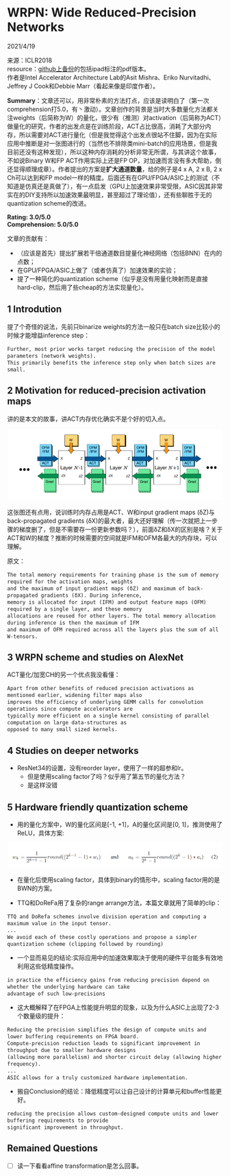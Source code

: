 # WRPN: Wide Reduced-Precision Networks  

2021/4/19  

来源：ICLR2018  
resource：[github上备份](https://github.com/YouCaiJun98/YouCaiJun98.github.io/blob/master/articles/BNN/Training%20Binary%20Neural%20Networks%20with%20Real-to-Bina.pdf)的包括ipad标注的pdf版本。  
作者是Intel Accelerator Architecture Lab的Asit Mishra、Eriko Nurvitadhi、Jeffrey J Cook和Debbie Marr（看起来像是印度作者）。  

**Summary**：文章还可以，用非常朴素的方法打点，应该是读明白了（第一次comprehension打5.0，有丶激动）。文章创作的背景是当时大多数量化方法都关注weights（后简称为W）的量化，很少有（推测）对activation（后简称为ACT）做量化的研究，作者的出发点是在训练阶段，ACT占比很高，消耗了大部分内存，所以需要对ACT进行量化（但是我觉得这个出发点很站不住脚，因为在实际应用中推断是对一张图进行的（当然也不排除类mini-batch的应用场景，但是我目前还没有这种发现），所以这种内存消耗的分析非常无所谓，与其讲这个故事，不如说Binary W和FP ACT作用实际上还是FP OP，对加速而言没有多大帮助，倒还显得顺理成章）。作者提出的方案是**扩大通道数量**，给的例子是4 x A, 2 x B, 2 x Ch可以达到和FP model一样的精度。后面还有在GPU/FPGA/ASIC上的测试（不知道是仿真还是真做了），有一点启发（GPU上加速效果非常受限，ASIC因其非常实在的DIY支持所以加速效果最明显，甚至超过了理论值），还有些聊胜于无的quantization scheme的改进。  

**Rating: 3.0/5.0**  
**Comprehension: 5.0/5.0**  

文章的贡献有：  
* （应该是首先）提出扩展若干倍通道数目提量化神经网络（包括BNN）在内的点数；  
* 在GPU/FPGA/ASIC上做了（或者仿真了）加速效果的实验；  
* 提了一种简化的quantization scheme（似乎是没有用量化映射而是直接hard-clip，然后用了些cheap的方法实现量化）。  
 

## 1 Introdution  
提了个奇怪的说法，先前只binarize weights的方法一般只在batch size比较小的时候才能增益inference step：  

```  
Further, most prior works target reducing the precision of the model parameters (network weights). 
This primarily benefits the inference step only when batch sizes are small.
```  

## 2 Motivation for reduced-precision activation maps  
讲的是本文的故事，讲ACT内存优化确实不是个好的切入点。  

![](https://raw.githubusercontent.com/YouCaiJun98/MyPicBed/main/imgs/202104190001.png)  

这张图还有点用，说训练时内存占用是ACT、W和input gradient maps (δZ)与back-propagated gradients (δX)的最大者，最大还好理解（传一次就把上一步骤的梯度删了，但是不需要存一份更新参数吗？），前面δZ和δX的区别是啥？关于ACT和W的梯度？推断的时候需要的空间就是IFM和OFM各最大的内存块，可以理解。  

原文：  

```  
The total memory requirements for training phase is the sum of memory required for the activation maps, weights 
and the maximum of input gradient maps (δZ) and maximum of back-propagated gradients (δX). During inference, 
memory is allocated for input (IFM) and output feature maps (OFM) required by a single layer, and these memory 
allocations are reused for other layers. The total memory allocation during inference is then the maximum of IFM 
and maximum of OFM required across all the layers plus the sum of all W-tensors.
```  

## 3 WRPN scheme and studies on AlexNet  
ACT量化/加宽CH的另一个优点我没看懂：  

```  
Apart from other benefits of reduced precision activations as mentioned earlier, widening filter maps also 
improves the efficiency of underlying GEMM calls for convolution operations since compute accelerators are 
typically more efficient on a single kernel consisting of parallel computation on large data-structures as 
opposed to many small sized kernels.
```  
## 4 Studies on deeper networks  
* ResNet34的设置，没有reorder layer，使用了一样的超参和lr。  
    * 但是使用scaling factor了吗？似乎用了第五节的量化方法？
    * 是这样没错  

## 5 Hardware friendly quantization scheme  
* 用的量化方案中，W的量化区间是[-1, +1]，A的量化区间是[0, 1]，推测使用了ReLU，具体方案:  

![](https://raw.githubusercontent.com/YouCaiJun98/MyPicBed/main/imgs/202104190002.png)  

* 在量化后使用scaling factor，具体到binary的情形中，scaling factor用的是BWN的方案。  

* TTQ和DoReFa用了复杂的range arrange方法，本篇文章就用了简单的clip：  

```  
TTQ and DoRefa schemes involve division operation and computing a maximum value in the input tensor.
...  
We avoid each of these costly operations and propose a simpler quantization scheme (clipping followed by rounding)
```  

* 一个显而易见的结论:实际应用中的加速效果取决于使用的硬件平台能多有效地利用这些低精度操作。    

```  
in practice the efficiency gains from reducing precision depend on whether the underlying hardware can take 
advantage of such low-precisions
```  
* 这大概解释了在FPGA上性能提升明显的现象，以及为什么ASIC上出现了2-3个数量级的提升：  

```  
Reducing the precision simplifies the design of compute units and lower buffering requirements on FPGA board. 
Compute-precision reduction leads to significant improvement in throughput due to smaller hardware designs 
(allowing more parallelism) and shorter circuit delay (allowing higher frequency).
...
ASIC allows for a truly customized hardware implementation.
```  

* 搬自Conclusion的结论：降低精度可以让自己设计的计算单元和buffer性能更好。  

```  
reducing the precision allows custom-designed compute units and lower buffering requirements to provide 
significant improvement in throughput.
```  

## Remained Questions
- [ ] 读一下看看affine transformation是怎么回事。    

